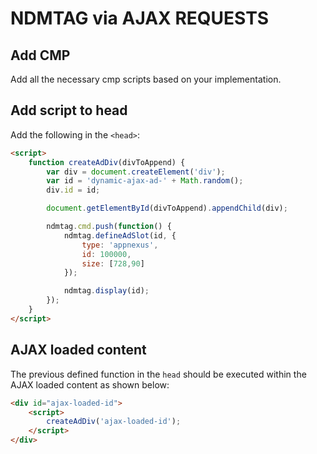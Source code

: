 # NDMTAG via AJAX REQUESTS

## Add CMP
Add all the necessary cmp scripts based on your implementation.

## Add script to head
Add the following in the `<head>`:
```html
<script>
	function createAdDiv(divToAppend) {
	    var div = document.createElement('div');
	    var id = 'dynamic-ajax-ad-' + Math.random();
	    div.id = id;

	    document.getElementById(divToAppend).appendChild(div);

	    ndmtag.cmd.push(function() {
	        ndmtag.defineAdSlot(id, {
	            type: 'appnexus',
	            id: 100000,
	            size: [728,90]
	        });

	        ndmtag.display(id);
	    });
	}
</script>
```

## AJAX loaded content
The previous defined function in the `head` should be executed within the AJAX loaded content as shown below:
```html
<div id="ajax-loaded-id">
	<script>
		createAdDiv('ajax-loaded-id');
	</script>
</div>
```
